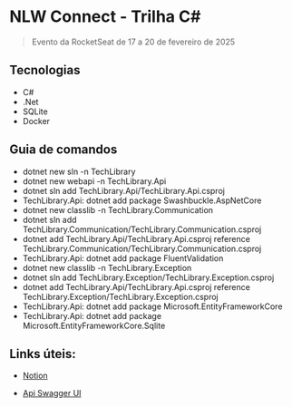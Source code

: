 # NLW Connect - Trilha C#

> Evento da RocketSeat de 17 a 20 de fevereiro de 2025

## Tecnologias

- C#
- .Net
- SQLite
- Docker

## Guia de comandos

- dotnet new sln -n TechLibrary
- dotnet new webapi -n TechLibrary.Api
- dotnet sln add TechLibrary.Api/TechLibrary.Api.csproj
- TechLibrary.Api: dotnet add package Swashbuckle.AspNetCore
- dotnet new classlib -n TechLibrary.Communication
- dotnet sln add TechLibrary.Communication/TechLibrary.Communication.csproj
- dotnet add TechLibrary.Api/TechLibrary.Api.csproj reference TechLibrary.Communication/TechLibrary.Communication.csproj
- TechLibrary.Api: dotnet add package FluentValidation
- dotnet new classlib -n TechLibrary.Exception
- dotnet sln add TechLibrary.Exception/TechLibrary.Exception.csproj
- dotnet add TechLibrary.Api/TechLibrary.Api.csproj reference TechLibrary.Exception/TechLibrary.Exception.csproj
- TechLibrary.Api: dotnet add package Microsoft.EntityFrameworkCore
- TechLibrary.Api: dotnet add package Microsoft.EntityFrameworkCore.Sqlite

## Links úteis:

- [Notion](https://efficient-sloth-d85.notion.site/NLW-Connect-337b47bcef1640fc9a536f66dd45d8f1)

- [Api Swagger UI](http://localhost:5253/swagger/index.html)
